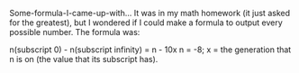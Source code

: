 Some-formula-I-came-up-with...
It was in my math homework (it just asked for the greatest), but I wondered if I could make a formula to output every possible number.
The formula was:


n(subscript 0) - n(subscript infinity) = n - 10x
n = -8; x = the generation that n is on (the value that its subscript has).
